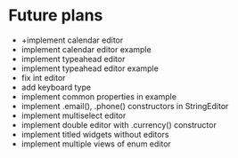 # Future plans

* +implement calendar editor
* implement calendar editor example
* implement typeahead editor
* implement typeahead editor example
* fix int editor
* add keyboard type
* implement common properties in example
* implement .email(), .phone() constructors in StringEditor
* implement multiselect editor
* implement double editor with .currency() constructor
* implement titled widgets without editors
* implement multiple views of enum editor
